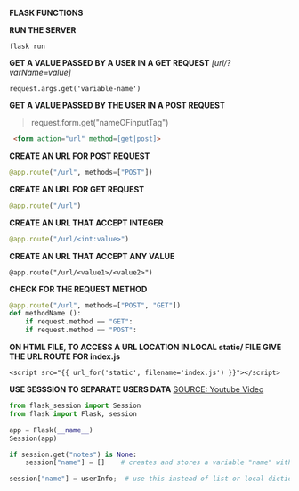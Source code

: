 **FLASK FUNCTIONS**

**RUN THE SERVER**
```python-repl=
flask run
```


**GET A VALUE PASSED BY A USER IN A GET REQUEST** *[url/?varName=value]*
```python-repl=
request.args.get('variable-name')
```


 
**GET A VALUE PASSED BY THE USER IN A POST REQUEST**
>request.form.get("nameOFinputTag")

```html
 <form action="url" method=[get|post]>
```     
 
**CREATE AN URL FOR POST REQUEST**
```python
@app.route("/url", methods=["POST"])
```

**CREATE AN URL FOR GET REQUEST**
```python
@app.route("/url")
```

**CREATE AN URL THAT ACCEPT INTEGER**
```python
@app.route("/url/<int:value>")
```

**CREATE AN URL THAT ACCEPT ANY VALUE**
```pthon
@app.route("/url/<value1>/<value2>")
```

**CHECK FOR THE REQUEST METHOD**
```python
@app.route("/url", methods=["POST", "GET"])
def methodName ():
    if request.method == "GET":
    if request.method == "POST":
```


**ON HTML FILE, TO ACCESS A URL LOCATION
IN LOCAL static/ FILE GIVE THE URL ROUTE FOR index.js**
```htmlbars=
<script src="{{ url_for('static', filename='index.js') }}"></script>
```


**USE SESSSION TO SEPARATE USERS DATA**
[SOURCE: Youtube Video](https://www.youtube.com/watch?v=j5wysXqaIV8)

```python
from flask_session import Session
from flask import Flask, session

app = Flask(__name__)
Session(app)

if session.get("notes") is None:
    session["name"] = []    # creates and stores a variable "name" within the current session

session["name"] = userInfo;  # use this instead of list or local dictionary
```



 